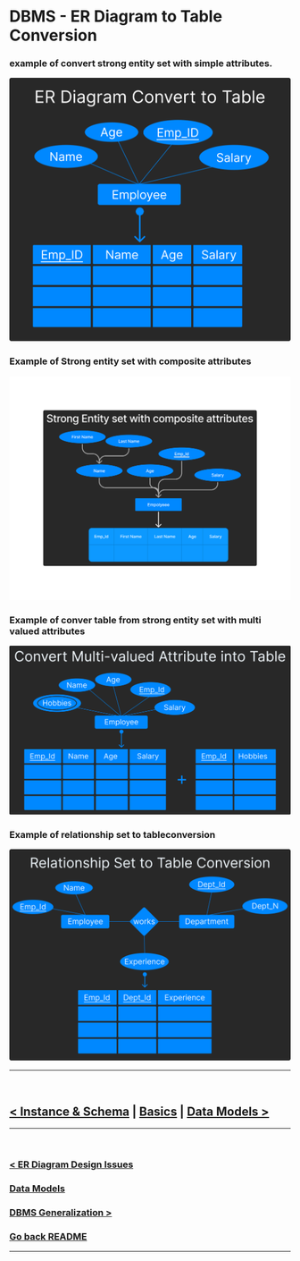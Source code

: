 DBMS - ER Diagram to Table Conversion
======================================

### example of convert strong entity set with simple attributes.

![example of convert strong entity set with simple attributes](./asset/er_diagram_to_table.png)


### Example of Strong entity set with composite attributes


![Example of strong enity set with composite attributes](./asset/er_diagram_convert_strong_entity_set_with_composite_attributes_to_table.png)


### Example of conver table from strong entity set with multi valued attributes

![Exmple of strong set with multi valued attributes](./asset/er_diagram_convert_multi_valued_attribute_into_table.png)

### Example of relationship set to tableconversion

![example of relationship set to table](./asset/er_diagram_relationship_set_to_table_conversion.png)

<hr />
<br />

[< Instance & Schema](./07.instance_and_schema.md) | [Basics](./basics.md) | [Data Models >](./../01.data_models/data_models.md)
--------------------------------------------

<hr />
<br />

### [< ER Diagram Design Issues](./03.er_diagram_design_issues.md)
### [Data Models](./data_models.md)
### [DBMS Generalization >](./05.dbms_generalization.md)

### [Go back README](./../README.md)
--------------------------------------------